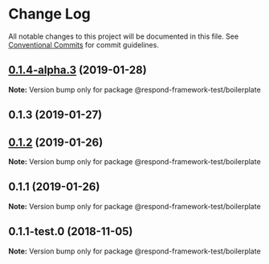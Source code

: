# Change Log

All notable changes to this project will be documented in this file.
See [Conventional Commits](https://conventionalcommits.org) for commit guidelines.

## [0.1.4-alpha.3](https://github.com/hedgepigdaniel/rudy/compare/v0.1.4-alpha.2...v0.1.4-alpha.3) (2019-01-28)

**Note:** Version bump only for package @respond-framework-test/boilerplate





## 0.1.3 (2019-01-27)

## [0.1.2](https://github.com/hedgepigdaniel/rudy/compare/@respond-framework-test/boilerplate@0.1.1...@respond-framework-test/boilerplate@0.1.2) (2019-01-26)

**Note:** Version bump only for package @respond-framework-test/boilerplate





## 0.1.1 (2019-01-26)

**Note:** Version bump only for package @respond-framework-test/boilerplate





## 0.1.1-test.0 (2018-11-05)

**Note:** Version bump only for package @respond-framework-test/boilerplate
